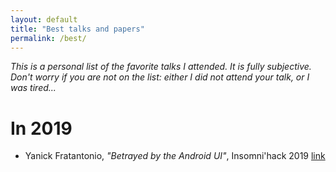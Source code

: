 ```yaml
---
layout: default
title: "Best talks and papers"
permalink: /best/
---
```


*This is a personal list of the favorite talks I attended. It is fully subjective. Don't worry if you are not on the list: either I did not attend your talk, or I was tired...*

# In 2019

- Yanick Fratantonio, *"Betrayed by the Android UI"*, Insomni'hack 2019 [link](https://docs.google.com/presentation/d/1Ya2BThnbkXzAtXR3zh9SAiLAZ_mC3nYt8Zxm-KAIqZ4/edit#slide=id.p)
